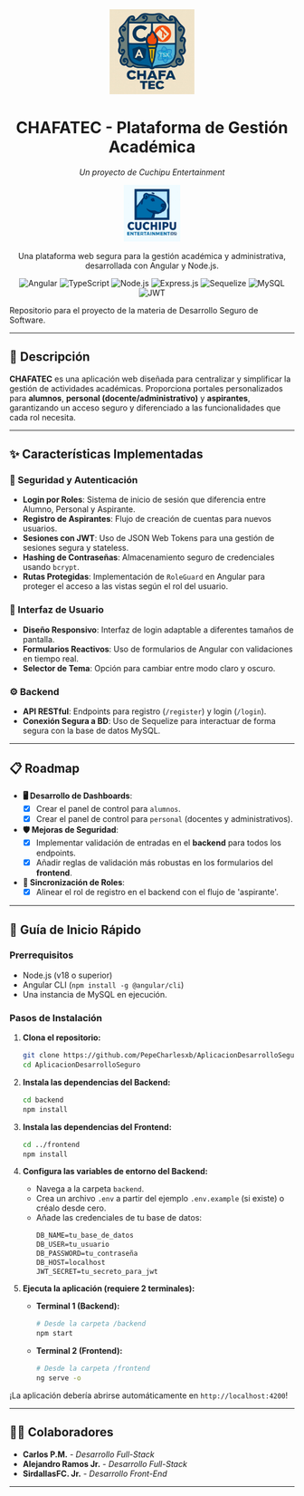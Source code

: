 <div align="center">
  <!-- Reemplaza la URL con el logo de tu proyecto -->
  <img src="/frontend/public/assets/CHAFATEC.png" alt="Logo de CHAFATEC" width="150">
  <h1>CHAFATEC - Plataforma de Gestión Académica</h1>
  <p><i>Un proyecto de Cuchipu Entertainment </i></p>
   <img src="/frontend/public/assets/default-profile.png" alt="Logo Cuchipu" width="100">
  <p>
    Una plataforma web segura para la gestión académica y administrativa, desarrollada con Angular y Node.js.
  </p>

  <!-- Badges de Tecnologías -->
  <p>
    <img src="https://img.shields.io/badge/Angular-DD0031?style=for-the-badge&logo=angular&logoColor=white" alt="Angular">    
    <img src="https://img.shields.io/badge/TypeScript-3178C6?style=for-the-badge&logo=typescript&logoColor=white" alt="TypeScript">
    <img src="https://img.shields.io/badge/Node.js-339933?style=for-the-badge&logo=nodedotjs&logoColor=white" alt="Node.js">
    <img src="https://img.shields.io/badge/Express.js-000000?style=for-the-badge&logo=express&logoColor=white" alt="Express.js">
    <img src="https://img.shields.io/badge/Sequelize-52B0E7?style=for-the-badge&logo=sequelize&logoColor=white" alt="Sequelize">
    <img src="https://img.shields.io/badge/MySQL-4479A1?style=for-the-badge&logo=mysql&logoColor=white" alt="MySQL">
    <img src="https://img.shields.io/badge/JWT-000000?style=for-the-badge&logo=jsonwebtokens&logoColor=white" alt="JWT">
  </p>
</div>

Repositorio para el proyecto de la materia de Desarrollo Seguro de Software.

---

## 📜 Descripción

**CHAFATEC** es una aplicación web diseñada para centralizar y simplificar la gestión de actividades académicas. Proporciona portales personalizados para **alumnos**, **personal (docente/administrativo)** y **aspirantes**, garantizando un acceso seguro y diferenciado a las funcionalidades que cada rol necesita.

---

## ✨ Características Implementadas

### 🔐 Seguridad y Autenticación
-   **Login por Roles**: Sistema de inicio de sesión que diferencia entre Alumno, Personal y Aspirante.
-   **Registro de Aspirantes**: Flujo de creación de cuentas para nuevos usuarios.
-   **Sesiones con JWT**: Uso de JSON Web Tokens para una gestión de sesiones segura y stateless.
-   **Hashing de Contraseñas**: Almacenamiento seguro de credenciales usando `bcrypt`.
-   **Rutas Protegidas**: Implementación de `RoleGuard` en Angular para proteger el acceso a las vistas según el rol del usuario.

### 🎨 Interfaz de Usuario
-   **Diseño Responsivo**: Interfaz de login adaptable a diferentes tamaños de pantalla.
-   **Formularios Reactivos**: Uso de formularios de Angular con validaciones en tiempo real.
-   **Selector de Tema**: Opción para cambiar entre modo claro y oscuro.

### ⚙️ Backend
-   **API RESTful**: Endpoints para registro (`/register`) y login (`/login`).
-   **Conexión Segura a BD**: Uso de Sequelize para interactuar de forma segura con la base de datos MySQL.

---

## 📋 Roadmap

-   **🖥️ Desarrollo de Dashboards**:
    -   [x] Crear el panel de control para `alumnos`.
    -   [x] Crear el panel de control para `personal` (docentes y administrativos).
-   **🛡️ Mejoras de Seguridad**:
    -   [x] Implementar validación de entradas en el **backend** para todos los endpoints.
    -   [x] Añadir reglas de validación más robustas en los formularios del **frontend**.
-   **🔄 Sincronización de Roles**:
    -   [x] Alinear el rol de registro en el backend con el flujo de 'aspirante'.

---

## 🚀 Guía de Inicio Rápido

### Prerrequisitos
-   Node.js (v18 o superior)
-   Angular CLI (`npm install -g @angular/cli`)
-   Una instancia de MySQL en ejecución.

### Pasos de Instalación

1.  **Clona el repositorio:**
    ```sh
    git clone https://github.com/PepeCharlesxb/AplicacionDesarrolloSeguro.git
    cd AplicacionDesarrolloSeguro
    ```

2.  **Instala las dependencias del Backend:**
    ```sh
    cd backend
    npm install
    ```

3.  **Instala las dependencias del Frontend:**
    ```sh
    cd ../frontend
    npm install
    ```

4.  **Configura las variables de entorno del Backend:**
    -   Navega a la carpeta `backend`.
    -   Crea un archivo `.env` a partir del ejemplo `.env.example` (si existe) o créalo desde cero.
    -   Añade las credenciales de tu base de datos:
        ```env
        DB_NAME=tu_base_de_datos
        DB_USER=tu_usuario
        DB_PASSWORD=tu_contraseña
        DB_HOST=localhost
        JWT_SECRET=tu_secreto_para_jwt
        ```

5.  **Ejecuta la aplicación (requiere 2 terminales):**

    -   **Terminal 1 (Backend):**
        ```sh
        # Desde la carpeta /backend
        npm start
        ```

    -   **Terminal 2 (Frontend):**
        ```sh
        # Desde la carpeta /frontend
        ng serve -o
        ```

¡La aplicación debería abrirse automáticamente en `http://localhost:4200`!

---

## 👨‍💻 Colaboradores

-   **Carlos P.M.** - _Desarrollo Full-Stack_
-   **Alejandro Ramos Jr.** - _Desarrollo Full-Stack_
-   **SirdallasFC. Jr.** - _Desarrollo Front-End_


---
